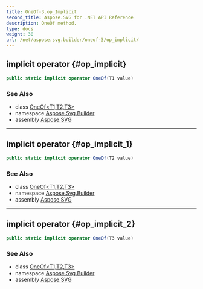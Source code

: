 ```yaml
---
title: OneOf-3.op_Implicit
second_title: Aspose.SVG for .NET API Reference
description: OneOf method. 
type: docs
weight: 30
url: /net/aspose.svg.builder/oneof-3/op_implicit/
---
```

## implicit operator {#op_implicit}

```csharp
public static implicit operator OneOf(T1 value)
```

### See Also

* class [OneOf&lt;T1,T2,T3&gt;](../)
* namespace [Aspose.Svg.Builder](../../../aspose.svg.builder/)
* assembly [Aspose.SVG](../../../)

---

## implicit operator {#op_implicit_1}

```csharp
public static implicit operator OneOf(T2 value)
```

### See Also

* class [OneOf&lt;T1,T2,T3&gt;](../)
* namespace [Aspose.Svg.Builder](../../../aspose.svg.builder/)
* assembly [Aspose.SVG](../../../)

---

## implicit operator {#op_implicit_2}

```csharp
public static implicit operator OneOf(T3 value)
```

### See Also

* class [OneOf&lt;T1,T2,T3&gt;](../)
* namespace [Aspose.Svg.Builder](../../../aspose.svg.builder/)
* assembly [Aspose.SVG](../../../)
